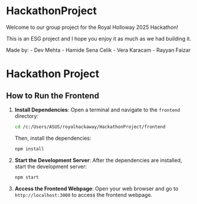 # HackathonProject

Welcome to our group project for the Royal Holloway 2025 Hackathon!

This is an ESG project and I hope you enjoy it as much as we had building it. 

Made by: 
    - Dev Mehta
    - Hamide Sena Celik
    - Vera Karacam
    - Rayyan Faizar

# Hackathon Project

## How to Run the Frontend

1. **Install Dependencies**:
   Open a terminal and navigate to the `frontend` directory:
   ```sh
   cd /c:/Users/ASUS/royalhackaway/HackathonProject/frontend
   ```
   Then, install the dependencies:
   ```sh
   npm install
   ```

2. **Start the Development Server**:
   After the dependencies are installed, start the development server:
   ```sh
   npm start
   ```

3. **Access the Frontend Webpage**:
   Open your web browser and go to `http://localhost:3000` to access the frontend webpage.